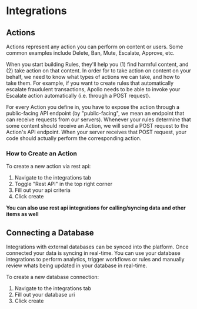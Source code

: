 # Integrations

## Actions

Actions represent any action you can perform on content or users. Some common examples include Delete, Ban, Mute, Escalate, Approve, etc.

When you start building Rules, they'll help you (1) find harmful content, and (2) take action on that content. In order for to take action on content on your behalf, we need to know what types of actions we can take, and how to take them. For example, if you want to create rules that automatically escalate fraudulent transactions, Apollo needs to be able to invoke your Escalate action automatically (i.e. through a POST request).

For every Action you define in, you have to expose the action through a public-facing API endpoint (by "public-facing", we mean an endpoint that can receive requests from our servers). Whenever your rules determine that some content should receive an Action, we will send a POST request to the Action's API endpoint. When your server receives that POST request, your code should actually perform the corresponding action.

### How to Create an Action

To create a new action via rest api:

1. Navigate to the integrations tab
2. Toggle "Rest API" in the top right corner
3. Fill out your api criteria
4. Click create

**You can also use rest api integrations for calling/syncing data and other items as well**

## Connecting a Database

Integrations with external databases can be synced into the platform. Once connected your data is syncing in real-time. You can use your database integrations to perform analytics, trigger workflows or rules and manually review whats being updated in your database in real-time.

To create a new database connection:

1. Navigate to the integrations tab
2. Fill out your database uri
3. Click create
